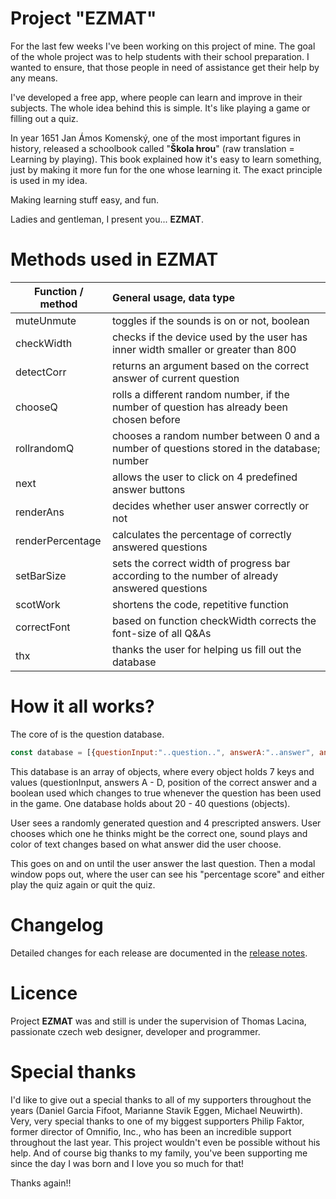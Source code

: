 # Project "EZMAT"

For the last few weeks I've been working on this project of mine. The goal of the whole project was to help students with their school preparation. I wanted to ensure, that those people in need of assistance get their help by any means. 

I've developed a free app, where people can learn and improve in their subjects. The whole idea behind this is simple. It's like playing a game or filling out a quiz. 

In year 1651 Jan Ámos Komenský, one of the most important figures in history, released a schoolbook called "__Škola hrou__" (raw translation = Learning by playing). This book explained how it's easy to learn something, just by making it more fun for the one whose learning it. The exact principle is used in my idea. 

Making learning stuff easy, and fun. 

Ladies and gentleman, I present you... __EZMAT__.


# Methods used in EZMAT

| Function / method | General usage, data type |
|----------------------------------|:---------|
|muteUnmute| toggles if the sounds is on or not, boolean|
|checkWidth| checks if the device used by the user has inner width smaller or greater than 800|
|detectCorr| returns an argument based on the correct answer of current question|
|chooseQ| rolls a different random number, if the number of question has already been chosen before
|rollrandomQ| chooses a random number between 0 and a number of questions stored in the database; number |
|next| allows the user to click on 4 predefined answer buttons|
|renderAns| decides whether user answer correctly or not|
|renderPercentage| calculates the percentage of correctly answered questions|
|setBarSize| sets the correct width of progress bar according to the number of already answered questions|
|scotWork| shortens the code, repetitive function|
|correctFont| based on function checkWidth corrects the font-size of all Q&As
|thx| thanks the user for helping us fill out the database|

# How it all works?

The core of is the question database.
``` javascript
const database = [{questionInput:"..question..", answerA:"..answer", answerB:"string", answerC:"string", answerD:"string", corr:number from 1-4, used:false},{questionIn...}];

```
This database is an array of objects, where every object holds 7 keys and values (questionInput, answers A - D, position of the correct answer and a boolean used which changes to true whenever the question has been used in the game. One database holds about 20 - 40 questions (objects).

User sees a randomly generated question and 4 prescripted answers. User chooses which one he thinks might be the correct one, sound plays and color of text changes based on what answer did the user choose. 

This goes on and on until the user answer the last question. Then a modal window pops out, where the user can see his "percentage score" and either play the quiz again or quit the quiz.

# Changelog

Detailed changes for each release are documented in the [release notes](https://omnifio.cz/sandbox/ezmat/o-tomto-projektu).

# Licence

Project **EZMAT** was and still is under the supervision of Thomas Lacina, passionate czech web designer, developer and programmer.

# Special thanks
I'd like to give out a special thanks to all of my supporters throughout the years (Daniel Garcia Fifoot, Marianne Stavik Eggen, Michael Neuwirth). Very, very special thanks to one of my biggest supporters Philip Faktor, former director of Omnifio, Inc., who has been an incredible support throughout the last year. This project wouldn't even be possible without his help. And of course big thanks to my family, you've been supporting me since the day I was born and I love you so much for that!  

Thanks again!!
